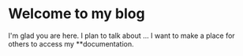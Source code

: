 # Welcome to my blog

I'm glad you are here. I plan to talk about ...
I want to make a place for others to access my **documentation.
